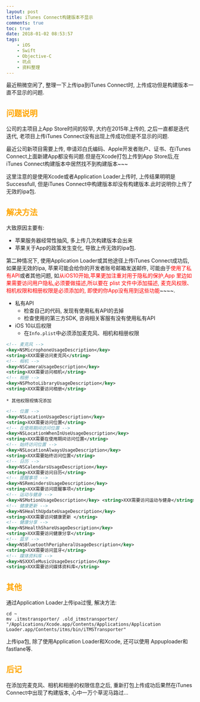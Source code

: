 ```yaml
---
layout: post
title: iTunes Connect构建版本不显示
comments: true
toc: true
date: 2018-01-02 08:53:57
tags:
	- iOS
	- Swift
	- Objective-C
	- 坑点
	- 资料整理
---
```


最近稍微空闲了, 整理一下上传ipa到iTunes Connect时, 上传成功但是构建版本一直不显示的问题.

<!--more-->

## <font color=orange> 问题说明 </font>

公司的主项目上App Store时间的较早, 大约在2015年上传的, 之后一直都是迭代迭代, 老项目上传iTunes Connect没有出现上传成功但是不显示的问题.

最近公司新项目需要上传, 申请邓白氏编码、Apple开发者账户、证书、在iTunes Connect上面新建App都没有问题.但是在Xcode打包上传到App Store后,在iTunes Connect构建版本中居然找不到构建版本~~~

这里注意的是使用Xcode或者Application Loader上传时, 上传结果明明是Successfull, 但是iTunes Connect中构建版本却没有构建版本.此时说明你上传了无效的ipa包.

## <font color=orange> 解决方法 </font>
大致原因主要有: 
* 苹果服务器经常性抽风, 多上传几次构建版本会出来
* 苹果关于App的政策发生变化, 导致上传无效的ipa包.

第二种情况下, 使用Application Loader或其他途径上传iTunes Connect成功后, 如果是无效的ipa, 苹果可能会给你的开发者账号邮箱发送邮件, 可能由于<font color=red>使用了私有API</font>或者其他问题, 如<font color=red>从iOS10开始,苹果更加注重对用于隐私的保护,App 里边如果需要访问用户隐私,必须要做描述,所以要在 plist 文件中添加描述, 麦克风权限、相机权限和相册权限是必须添加的, 即使的你App没有用到这些功能</font>~~~~.

* 私有API
	* 检查自己的代码, 发现有使用私有API的去掉
	* 检查使用的第三方SDK, 咨询相关客服有没有使用私有API
* iOS 10以后权限
	* 在`Info.plist`中必须添加麦克风、相机和相册权限
```xml
<!-- 麦克风 --> 
<key>NSMicrophoneUsageDescription</key> 
<string>XXX需要访问麦克风</string> 
<!-- 相机 --> 
<key>NSCameraUsageDescription</key> 
<string>XXX需要访问相机</string> 
<!-- 相册 --> 
<key>NSPhotoLibraryUsageDescription</key> 
<string>XXX需要访问相册</string> 
```
	* 其他权限视情况添加
```xml
<!-- 位置 --> 
<key>NSLocationUsageDescription</key> 
<string>XXX需要访问位置</string> 
<!-- 在使用期间访问位置 --> 
<key>NSLocationWhenInUseUsageDescription</key> 
<string>XXX需要在使用期间访问位置</string> 
<!-- 始终访问位置 --> 
<key>NSLocationAlwaysUsageDescription</key> 
<string>XXX需要始终访问位置</string> 
<!-- 日历 --> 
<key>NSCalendarsUsageDescription</key> 
<string>XXX需要访问日历</string> 
<!-- 提醒事项 --> 
<key>NSRemindersUsageDescription</key> 
<string>XXX需要访问提醒事项</string> 
<!-- 运动与健身 --> 
<key>NSMotionUsageDescription</key> <string>XXX需要访问运动与健身</string> 
<!-- 健康更新 --> 
<key>NSHealthUpdateUsageDescription</key> 
<string>XXX需要访问健康更新 </string> 
<!-- 健康分享 --> 
<key>NSHealthShareUsageDescription</key> 
<string>XXX需要访问健康分享</string> 
<!-- 蓝牙 --> 
<key>NSBluetoothPeripheralUsageDescription</key> 
<string>XXX需要访问蓝牙</string> 
<!-- 媒体资料库 --> 
<key>NSXXXleMusicUsageDescription</key> 
<string>XXX需要访问媒体资料库</string>
```

## <font color=orange> 其他 </font>
通过Application Loader上传ipa过慢, 解决方法: 
```
cd ~      
mv .itmstransporter/ .old_itmstransporter/      
"/Applications/Xcode.app/Contents/Applications/Application Loader.app/Contents/itms/bin/iTMSTransporter"  
```

上传ipa包, 除了使用Application Loader和Xcode, 还可以使用 Appuploader和fastlane等.

## <font color=orange> 后记 </font>
在添加完麦克风、相机和相册的权限信息之后, 重新打包上传成功后果然在iTunes Connect中出现了构建版本, 心中一万个草泥马路过...
